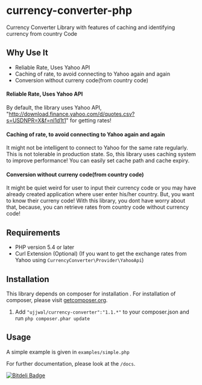 currency-converter-php
======================

Currency Converter Library with features of caching and identifying currency from country Code

## Why Use It

* Reliable Rate, Uses Yahoo API
* Caching of rate, to avoid connecting to Yahoo again and again
* Conversion without curreny code(from country code)


#### Reliable Rate, Uses Yahoo API
By default, the library uses Yahoo API, "http://download.finance.yahoo.com/d/quotes.csv?s=USDNPR=X&f=nl1d1t1" for getting rates!

#### Caching of rate, to avoid connecting to Yahoo again and again
It might not be intelligent to connect to Yahoo for the same rate regularly. This is not tolerable in production state.
So, this library uses caching system to improve performance! You can easily set cache path and cache expiry.


#### Conversion without curreny code(from country code)
It might be quiet weird for user to input their currency code or you may have already created application where user enter his/her country. But, you want to know their curreny code!
With this library, you dont have worry about that, because, you can retrieve rates from country code without currency code!


## Requirements

* PHP version 5.4 or later
* Curl Extension (Optional) (If you want to get the exchange rates from Yahoo using `CurrencyConverter\Provider\YahooApi`)

## Installation
This library depends on composer for installation . For installation of composer, please visit [getcomposer.org](getcomposer.org). 

1. Add `"ujjwal/currency-converter":"1.1.*"` to your composer.json and run `php composer.phar update`

## Usage
A simple example is given in `examples/simple.php`

For further documentation, please look at the `/docs`.

[![Bitdeli Badge](https://d2weczhvl823v0.cloudfront.net/ojhaujjwal/currency-converter-php/trend.png)](https://bitdeli.com/free "Bitdeli Badge")

